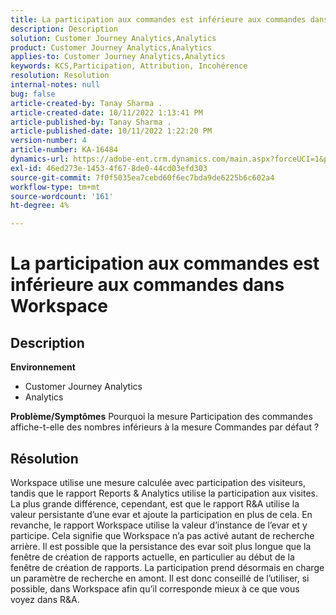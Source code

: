 ```yaml
---
title: La participation aux commandes est inférieure aux commandes dans Workspace
description: Description
solution: Customer Journey Analytics,Analytics
product: Customer Journey Analytics,Analytics
applies-to: Customer Journey Analytics,Analytics
keywords: KCS,Participation, Attribution, Incohérence
resolution: Resolution
internal-notes: null
bug: false
article-created-by: Tanay Sharma .
article-created-date: 10/11/2022 1:13:41 PM
article-published-by: Tanay Sharma .
article-published-date: 10/11/2022 1:22:20 PM
version-number: 4
article-number: KA-16484
dynamics-url: https://adobe-ent.crm.dynamics.com/main.aspx?forceUCI=1&pagetype=entityrecord&etn=knowledgearticle&id=0e9ddf82-6649-ed11-bba2-0022480868ff
exl-id: 46ed273e-1453-4f67-8de0-44cd03efd303
source-git-commit: 7f0f5035ea7cebd60f6ec7bda9de6225b6c602a4
workflow-type: tm+mt
source-wordcount: '161'
ht-degree: 4%

---
```


# La participation aux commandes est inférieure aux commandes dans Workspace

## Description

<b>Environnement</b>
- Customer Journey Analytics
- Analytics



<b>Problème/Symptômes</b>
Pourquoi la mesure Participation des commandes affiche-t-elle des nombres inférieurs à la mesure Commandes par défaut ?


## Résolution


Workspace utilise une mesure calculée avec participation des visiteurs, tandis que le rapport Reports &amp; Analytics utilise la participation aux visites. La plus grande différence, cependant, est que le rapport R&amp;A utilise la valeur persistante d’une evar et ajoute la participation en plus de cela. En revanche, le rapport Workspace utilise la valeur d’instance de l’evar et y participe. Cela signifie que Workspace n’a pas activé autant de recherche arrière. Il est possible que la persistance des evar soit plus longue que la fenêtre de création de rapports actuelle, en particulier au début de la fenêtre de création de rapports. La participation prend désormais en charge un paramètre de recherche en amont. Il est donc conseillé de l’utiliser, si possible, dans Workspace afin qu’il corresponde mieux à ce que vous voyez dans R&amp;A.
